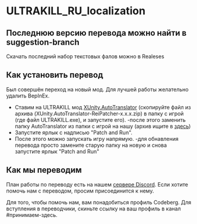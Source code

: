 # ULTRAKILL_RU_localization
## Последнюю версию перевода можно найти в suggestion-branch
Скачать последний набор текстовых фалов можно в Realeses
## Как установить перевод
Был совершён переход на новый мод. Для лучшей работы желательно удалить BepInEx.
- Ставим на ULTRAKILL мод [XUnity.AutoTranslator](https://github.com/bbepis/XUnity.AutoTranslator/releases) (скопируйте файл из архива (XUnity.AutoTranslator-ReiPatcher-x.x.x.zip) в папку с игрой (где файл ULTRAKILL.exe), и запустите его).
-после этого заменить папку AutoTranslator из папки с игрой на нашу (архив ищите в [здесь](https://codeberg.org/soules-one/ULTRAKILL_RU_LOCALIZATION/releases))
- Запустите ярлык с надписью "Patch and Run".
- После этого можно запускать игру напрямую.
-для обнавления перевода просто замените старую папку на новую и снова запустите ярлык "Patch and Run"

## Как мы переводим
План работы по переводу есть на нашем [сервере Discord](https://discord.gg/y5Br6gbXDV). Если хотите помочь нам с переводом, просим присоединится к нему.

Для того, чтобы помочь нам, вам понадобиться профиль Codeberg. Для вступления в переводчики, скиньте ссылку на ваш профиль в канал #принимаем-здесь.

